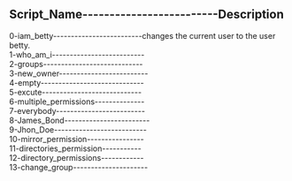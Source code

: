 Script_Name-------------------------Description
-----------------------------------------------
0-iam_betty-------------------------changes the current user to the user betty.  
1-who_am_i--------------------------  
2-groups----------------------------  
3-new_owner-------------------------  
4-empty-----------------------------  
5-excute----------------------------  
6-multiple_permissions--------------  
7-everybody-------------------------  
8-James_Bond------------------------  
9-Jhon_Doe--------------------------  
10-mirror_permission----------------  
11-directories_permission-----------  
12-directory_permissions------------  
13-change_group---------------------  
